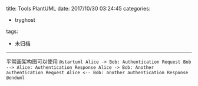 title: Tools  PlantUML
date: 2017/10/30 03:24:45
categories:
 - tryghost

tags:
 - 未归档 



---

平常画架构图可以使用
`
@startuml
Alice -> Bob: Authentication Request
Bob --> Alice: Authentication Response
Alice -> Bob: Another authentication Request
Alice <-- Bob: another authentication Response
@enduml
`



